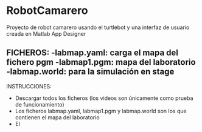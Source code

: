 # RobotCamarero
Proyecto de robot camarero usando el turtlebot y una interfaz de usuario creada en Matlab App Designer

FICHEROS:
-labmap.yaml: carga el mapa del fichero pgm
-labmap1.pgm: mapa del laboratorio
-labmap.world: para la simulación en stage
-

INSTRUCCIONES:
- Descargar todos los ficheros (los videos son únicamente como prueba de funcionamiento)
- Los ficheros labmap.yaml, labmap1.pgm y labmap.world son los que contienen el mapa del laboratorio
- El 
